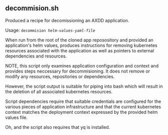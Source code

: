 ## decommision.sh

Produced a recipe for decomissioning an AXDD application.

Usage: <code>decommision *helm-values-yaml-file*</code>

When run from the root of the cloned app reposository and provided
an application's helm values, produces instructions for removing
kubernetes resources associated with the application as well as
pointers to external dependencies and resources.

NOTE, this script only examines application configuration and context
and provides steps neccessary for decommisioning.  It does not remove
or modify any resources, repositories or dependencies.

However, the script output is suitable for piping into bash which will
result in the deletion of all associated kubernetes resources.

Script dependencies require that suitable credentials are configured
for the various pieces of application infrastructure and that the
current kubernetes context matches the deployment context expressed
by the provided helm values file.

Oh, and the script also requires that yq is installed.
